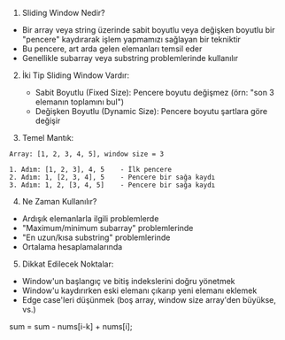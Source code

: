 
1. Sliding Window Nedir?
- Bir array veya string üzerinde sabit boyutlu veya değişken boyutlu bir "pencere" kaydırarak işlem yapmamızı sağlayan bir tekniktir
- Bu pencere, art arda gelen elemanları temsil eder
- Genellikle subarray veya substring problemlerinde kullanılır

2. İki Tip Sliding Window Vardır:
    - Sabit Boyutlu (Fixed Size): Pencere boyutu değişmez (örn: "son 3 elemanın toplamını bul")
    - Değişken Boyutlu (Dynamic Size): Pencere boyutu şartlara göre değişir

3. Temel Mantık:
```
Array: [1, 2, 3, 4, 5], window size = 3

1. Adım: [1, 2, 3], 4, 5    - İlk pencere
2. Adım: 1, [2, 3, 4], 5    - Pencere bir sağa kaydı
3. Adım: 1, 2, [3, 4, 5]    - Pencere bir sağa kaydı
```

4. Ne Zaman Kullanılır?
- Ardışık elemanlarla ilgili problemlerde
- "Maximum/minimum subarray" problemlerinde
- "En uzun/kısa substring" problemlerinde
- Ortalama hesaplamalarında

5. Dikkat Edilecek Noktalar:
- Window'un başlangıç ve bitiş indekslerini doğru yönetmek
- Window'u kaydırırken eski elemanı çıkarıp yeni elemanı eklemek
- Edge case'leri düşünmek (boş array, window size array'den büyükse, vs.)

sum = sum - nums[i-k] + nums[i];